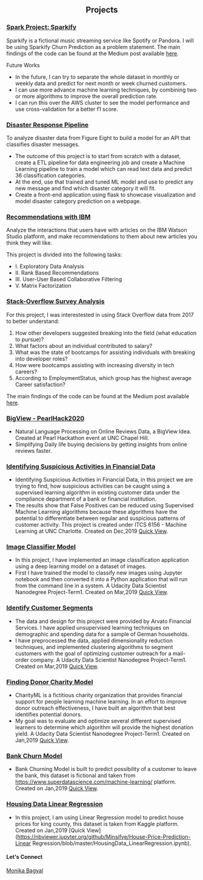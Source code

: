 <h2 align="center">Projects</h2>


### [Spark Project: Sparkify](https://github.com/Minsifye/Sparkify)

Sparkify is a fictional music streaming service like Spotify or Pandora. I will be using Sparkify Churn Prediction as a problem statement. The main findings of the code can be found at the Medium post available [here](https://medium.com/@monika.bagyal/how-to-predict-customer-churn-using-machine-learning-model-on-spark-99f5277993b7).

Future Works
- In the future, I can try to separate the whole dataset in monthly or weekly data and predict for next month or week churned customers.
- I can use more advance machine learning techniques, by combining two or more algorithms to improve the overall prediction rate.
- I can run this over the AWS cluster to see the model performance and use cross-validation for a better f1 score.




### [Disaster Response Pipeline](https://github.com/Minsifye/Disaster_Response_Project)

To analyze disaster data from Figure Eight to build a model for an API that classifies disaster messages.

- The outcome of this project is to start from scratch with a dataset, create a ETL pipeline for data engineering job and create a Machine Learning pipeline to train a model which can read text data and predict 36 classification categories.
- At the end, use that trained and tuned ML model and use to predict any new message and find which disaster category it will fit.
- Create a front-end application using flask to showcase visualization and model disaster category prediction on a webpage.


### [Recommendations with IBM](https://github.com/Minsifye/Recommendations_with_IBM/blob/master/Recommendations_with_IBM.ipynb)

Analyze the interactions that users have with articles on the IBM Watson Studio platform, and make recommendations to them about new articles you think they will like.

This project is divided into the following tasks:

- I. Exploratory Data Analysis
- II. Rank Based Recommendations
- III. User-User Based Collaborative Filtering
- V. Matrix Factorization


### [Stack-Overflow Survey Analysis](https://github.com/Minsifye/Stack-Overflow-Survey-Data-Analysis/blob/master/StackOverflow_DataAnalysis_FirstLook.ipynb)

For this project, I was interestested in using Stack Overflow data from 2017 to better understand:

1. How other developers suggested breaking into the field (what education to pursue)?
2. What factors about an individual contributed to salary?
3. What was the state of bootcamps for assisting individuals with breaking into developer roles?
4. How were bootcamps assisting with increasing diversity in tech careers?
5. According to EmploymentStatus, which group has the highest average Career satisfaction?

The main findings of the code can be found at the Medium post available [here](https://towardsdatascience.com/how-to-perform-data-analysis-using-the-crisp-dm-approach-201708f220b2?source=friends_link&sk=afc2bdef4cb0b17d1dde208aa8cd3eb2).



### [BigView - PearlHack2020](https://minsifye.github.io/BigView/)
- Natural Language Processing on Online Reviews Data, a BigView Idea. Created at Pearl Hackathon event at UNC Chapel Hill.
- Simplifying Daily life buying decisions by getting insights from online reviews faster.


### [Identifying Suspicious Activities in Financial Data](https://github.com/Minsifye/Identifying-Suspicious-Activities-in-Financial-Data/blob/master/Identifying_Suspicious_Activities_In_Financial_Data.ipynb) 
- Identifying Suspicious Activities in Financial Data, in this project we are trying to find, how suspicious activities can be caught using a supervised learning algorithm in existing customer data under the compliance department of a bank or financial institution. 
- The results show that False Positives can be reduced using Supervised Machine Learning algorithms because these algorithms have the potential to differentiate between regular and suspicious patterns of customer activity. This project is created under ITCS 6156 - Machine Learning at UNC Charlotte. Created on Dec,2019 [Quick View](https://nbviewer.jupyter.org/github/Minsifye/Identifying-Suspicious-Activities-in-Financial-Data/blob/master/Identifying_Suspicious_Activities_In_Financial_Data.ipynb).


### [Image Classifier Model](https://github.com/Minsifye/Image-Classifier-Model/blob/master/Image%20Classifier%20Project.ipynb) 
- In this project, I have implemented an image classification application using a deep learning model on a dataset of images. 
- First I have trained the model to classify new images using Jupyter notebook and then converted it into a Python application that will run from the command line in a system. A Udacity Data Scientist Nanodegree Project-Term1. Created on Mar,2019 [Quick View](https://nbviewer.jupyter.org/github/Minsifye/Image-Classifier-Model/blob/master/Image%20Classifier%20Project.ipynb).


### [Identify Customer Segments](https://github.com/Minsifye/Identify_Customer_Segments/blob/master/Identify_Customer_Segments.ipynb)  
- The data and design for this project were provided by Arvato Financial Services. I have applied unsupervised learning techniques on demographic and spending data for a sample of German households. 
- I have preprocessed the data, applied dimensionality reduction techniques, and implemented clustering algorithms to segment customers with the goal of optimizing customer outreach for a mail-order company. A Udacity Data Scientist Nanodegree Project-Term1. Created on Mar,2019 [Quick View](https://nbviewer.jupyter.org/github/Minsifye/Identify_Customer_Segments/blob/master/Identify_Customer_Segments.ipynb).


### [Finding Donor Charity Model](https://github.com/Minsifye/Finding_Donors_CharityML/blob/master/Finding_Donors_CharityML.ipynb) 
- CharityML is a fictitious charity organization that provides financial support for people learning machine learning. In an effort to improve donor outreach effectiveness, I have built an algorithm that best identifies potential donors. 
- My goal was to evaluate and optimize several different supervised learners to determine which algorithm will provide the highest donation yield. A Udacity Data Scientist Nanodegree Project-Term1. Created on Jan,2019 [Quick View](https://nbviewer.jupyter.org/github/Minsifye/Finding_Donors_CharityML/blob/master/Finding_Donors_CharityML.ipynb).



### [Bank Churn Model](https://github.com/Minsifye/Churn-Prediction-Model-for-a-Bank/blob/master/Bank_Churn_Model.ipynb) 
- Bank Churning Model is built to predict possibility of a customer to leave the bank, this dataset is fictional and taken from https://www.superdatascience.com/machine-learning/ platform. Created on Jan,2019 [Quick View](https://nbviewer.jupyter.org/github/Minsifye/Churn-Prediction-Model-for-a-Bank/blob/master/Bank_Churn_Model.ipynb).


### [Housing Data Linear Regression](https://github.com/Minsifye/House-Price-Prediction-Linear-Regression/blob/master/HousingData_LinearRegression.ipynb) 
- In this project, I am using Linear Regression model to predict house prices for king county, this dataset is taken from Kaggle platform. Created on Jan,2019 [Quick View](https://nbviewer.jupyter.org/github/Minsifye/House-Price-Prediction-Linear Regression/blob/master/HousingData_LinearRegression.ipynb).






#### Let's Connect


<div class="LI-profile-badge"  data-version="v1" data-size="medium" data-locale="en_US" data-type="vertical" data-theme="light" data-vanity="mbagyal"><a class="LI-simple-link" href='https://www.linkedin.com/in/mbagyal?trk=profile-badge'>Monika Bagyal</a></div>




<script type="text/javascript" src="https://platform.linkedin.com/badges/js/profile.js" async defer></script>


